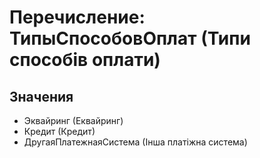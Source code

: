 ﻿# Перечисление: ТипыСпособовОплат (Типи способів оплати)

## Значения

- Эквайринг (Еквайринг)
- Кредит (Кредит)
- ДругаяПлатежнаяСистема (Інша платіжна система)

